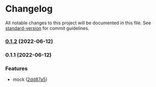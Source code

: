 # Changelog

All notable changes to this project will be documented in this file. See [standard-version](https://github.com/conventional-changelog/standard-version) for commit guidelines.

### [0.1.2](https://github.com/Saber2pr/vscode-webview/compare/v0.1.1...v0.1.2) (2022-06-12)

### 0.1.1 (2022-06-12)


### Features

* mock ([2dd87a5](https://github.com/Saber2pr/vscode-webview/commit/2dd87a5c9794b29bbc375aee2326572ac4b87400))
